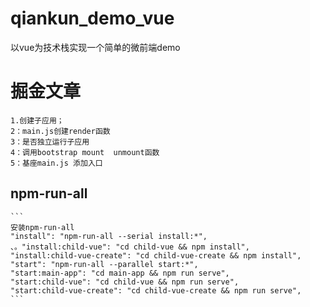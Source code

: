 # qiankun_demo_vue
以vue为技术栈实现一个简单的微前端demo

# 掘金文章
    1.创建子应用；
    2：main.js创建render函数
    3：是否独立运行子应用
    4：调用bootstrap mount  unmount函数
    5：基座main.js 添加入口
## npm-run-all
    ```
    安装npm-run-all
    "install": "npm-run-all --serial install:*",
    、。"install:child-vue": "cd child-vue && npm install",
    "install:child-vue-create": "cd child-vue-create && npm install",
    "start": "npm-run-all --parallel start:*",
    "start:main-app": "cd main-app && npm run serve",
    "start:child-vue": "cd child-vue && npm run serve",
    "start:child-vue-create": "cd child-vue-create && npm run serve",
    ```